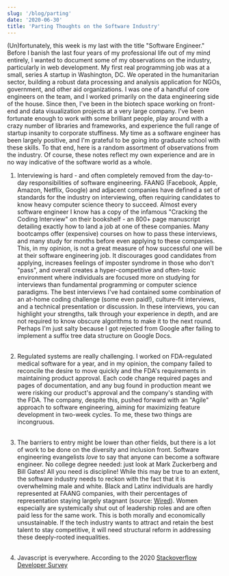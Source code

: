 ```yaml
---
slug: '/blog/parting'
date: '2020-06-30'
title: 'Parting Thoughts on the Software Industry'
---
```


(Un)fortunately, this week is my last with the title "Software Engineer." Before I banish the last four years of my professional life out of my mind entirely, I wanted to document some of my observations on the industry, particularly in web development. My first real programming job was at a small, series A startup in Washington, DC. We operated in the humanitarian sector, building a robust data processing and analysis application for NGOs, government, and other aid organizations. I was one of a handful of core engineers on the team, and I worked primarily on the data engineering side of the house. Since then, I've been in the biotech space working on front-end and data visualization projects at a very large company. I've been fortunate enough to work with some brilliant people, play around with a crazy number of libraries and frameworks, and experience the full range of startup insanity to corporate stuffiness. My time as a software engineer has been largely positive, and I'm grateful to be going into graduate school with these skills. To that end, here is a random assortment of observations from the industry. Of course, these notes reflect my own experience and are in no way indicative of the software world as a whole.

1. Interviewing is hard - and often completely removed from the day-to-day responsibilities of software engineering. FAANG (Facebook, Apple, Amazon, Netflix, Google) and adjacent companies have defined a set of standards for the industry on interviewing, often requiring candidates to know heavy computer science theory to succeed. Almost every software engineer I know has a copy of the infamous "Cracking the Coding Interview" on their bookshelf - an 800+ page manuscript detailing exactly how to land a job at one of these companies. Many bootcamps offer (expensive) courses on how to pass these interviews, and many study for months before even applying to these companies. This, in my opinion, is not a great measure of how successful one will be at their software engineering job. It discourages good candidates from applying, increases feelings of imposter syndrome in those who don't "pass", and overall creates a hyper-competitive and often-toxic environment where individuals are focused more on studying for interviews than fundamental programming or computer science paradigms. The best interviews I've had contained some combination of an at-home coding challenge (some even paid!), culture-fit interviews, and a technical presentation or discussion. In these interviews, you can highlight your strengths, talk through your experience in depth, and are not required to know obscure algorithms to make it to the next round. Perhaps I'm just salty because I got rejected from Google after failing to implement a suffix tree data structure on Google Docs.
   <br/> <br/>

2. Regulated systems are really challenging. I worked on FDA-regulated medical software for a year, and in my opinion, the company failed to reconcile the desire to move quickly and the FDA's requirements in maintaining product approval. Each code change required pages and pages of documentation, and any bug found in production meant we were risking our product's approval and the company's standing with the FDA. The company, despite this, pushed forward with an "Agile" approach to software engineering, aiming for maximizing feature development in two-week cycles. To me, these two things are incongruous.
   <br/> <br/>

3. The barriers to entry might be lower than other fields, but there is a lot of work to be done on the diversity and inclusion front. Software engineering evangelists _love_ to say that anyone can become a software engineer. No college degree needed: just look at Mark Zuckerberg and Bill Gates! All you need is discipline! While this may be true to an extent, the software industry needs to reckon with the fact that it is overwhelming male and white. Black and Latinx individuals are hardly represented at FAANG companies, with their percentages of representation staying largely stagnant (source: <a href="https://www.wired.com/story/five-years-tech-diversity-reports-little-progress/" target="_blank">Wired</a>). Women especially are systemically shut out of leadership roles and are often paid less for the same work. This is both morally and economically unsustainable. If the tech industry wants to attract and retain the best talent to stay competitive, it will need structural reform in addressing these deeply-rooted inequalities.
   <br/> <br/>

4. Javascript is everywhere. According to the 2020 <a href="https://insights.stackoverflow.com/survey/2020" target="_blank">Stackoverflow Developer Survey</a>
